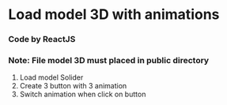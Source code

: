 # Load model 3D with animations

### Code by ReactJS

### Note: File model 3D must placed in public directory

1. Load model Solider
2. Create 3 button with 3 animation
3. Switch animation when click on button
